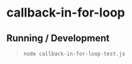 callback-in-for-loop
====================

## Running / Development

> `node callback-in-for-loop-test.js`
